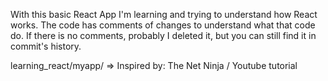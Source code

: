 With this basic React App I'm learning and trying to understand how React works. 
The code has comments of changes to understand what that code do. 
If there is no comments, probably I deleted it, but you can still find it in commit's history.

learning_react/myapp/ => Inspired by: The Net Ninja / Youtube tutorial
